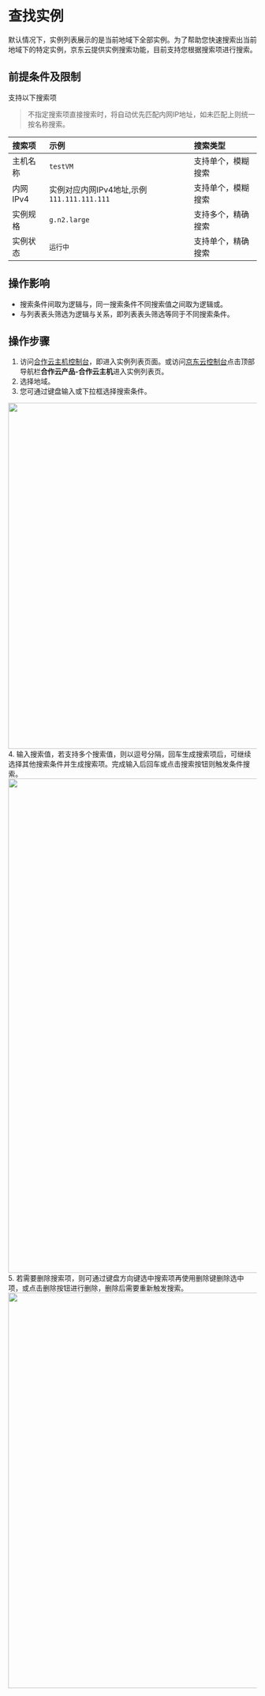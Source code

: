 # 查找实例

默认情况下，实例列表展示的是当前地域下全部实例。为了帮助您快速搜索出当前地域下的特定实例，京东云提供实例搜索功能，目前支持您根据搜索项进行搜索。

## 前提条件及限制
支持以下搜索项
>不指定搜索项直接搜索时，将自动优先匹配内网IP地址，如未匹配上则统一按名称搜索。

|搜索项|示例|搜索类型
|:---|:---|:---|
|主机名称|`testVM`|支持单个，模糊搜索
|内网IPv4|实例对应内网IPv4地址,示例`111.111.111.111`|支持单个，模糊搜索
|实例规格|`g.n2.large`|支持多个，精确搜索
|实例状态|`运行中`|支持单个，精确搜索

## 操作影响
* 搜索条件间取为逻辑与，同一搜索条件不同搜索值之间取为逻辑或。
* 与列表表头筛选为逻辑与关系，即列表表头筛选等同于不同搜索条件。

## 操作步骤

1. 访问[合作云主机控制台](https://coccns-console.jdcloud.com/host/compute/list)，即进入实例列表页面。或访问[京东云控制台](https://console.jdcloud.com)点击顶部导航栏**合作云产品-合作云主机**进入实例列表页。
2. 选择地域。
3. 您可通过键盘输入或下拉框选择搜索条件。
<div align="center"><img src="https://img1.jcloudcs.com/cn/image/vm/search-instance-1.png" width="700"></div>
4. 输入搜索值，若支持多个搜索值，则以逗号分隔，回车生成搜索项后，可继续选择其他搜索条件并生成搜索项。完成输入后回车或点击搜索按钮则触发条件搜索。
<div align="center"><img src="https://img1.jcloudcs.com/cn/image/vm/search-instance-2.png" width="1000"></div>
5. 若需要删除搜索项，则可通过键盘方向键选中搜索项再使用删除键删除选中项，或点击删除按钮进行删除，删除后需要重新触发搜索。
<div align="center"><img src="https://img1.jcloudcs.com/cn/image/vm/search-instance-3.png" width="800"></div>

